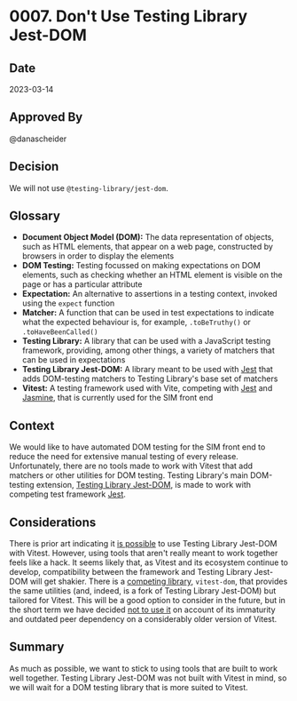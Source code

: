 # 0007. Don't Use Testing Library Jest-DOM

## Date

2023-03-14

## Approved By

@danascheider

## Decision

We will not use `@testing-library/jest-dom`.

## Glossary

- **Document Object Model (DOM):** The data representation of objects, such as HTML elements, that appear on a web page, constructed by browsers in order to display the elements
- **DOM Testing:** Testing focussed on making expectations on DOM elements, such as checking whether an HTML element is visible on the page or has a particular attribute
- **Expectation:** An alternative to assertions in a testing context, invoked using the `expect` function
- **Matcher:** A function that can be used in test expectations to indicate what the expected behaviour is, for example, `.toBeTruthy()` or `.toHaveBeenCalled()`
- **Testing Library:** A library that can be used with a JavaScript testing framework, providing, among other things, a variety of matchers that can be used in expectations
- **Testing Library Jest-DOM:** A library meant to be used with [Jest](https://jestjs.io) that adds DOM-testing matchers to Testing Library's base set of matchers
- **Vitest:** A testing framework used with Vite, competing with [Jest](https://jestjs.io) and [Jasmine](https://jasmine.github.io), that is currently used for the SIM front end

## Context

We would like to have automated DOM testing for the SIM front end to reduce the need for extensive manual testing of every release. Unfortunately, there are no tools made to work with Vitest that add matchers or other utilities for DOM testing. Testing Library's main DOM-testing extension, [Testing Library Jest-DOM](https://testing-library.com/docs/ecosystem-jest-dom/), is made to work with competing test framework [Jest](https://jestjs.io).

## Considerations

There is prior art indicating it [is possible](https://markus.oberlehner.net/blog/using-testing-library-jest-dom-with-vitest/) to use Testing Library Jest-DOM with Vitest. However, using tools that aren't really meant to work together feels like a hack. It seems likely that, as Vitest and its ecosystem continue to develop, compatibility between the framework and Testing Library Jest-DOM will get shakier. There is a [competing library](https://github.com/chaance/vitest-dom), `vitest-dom`, that provides the same utilities (and, indeed, is a fork of Testing Library Jest-DOM) but tailored for Vitest. This will be a good option to consider in the future, but in the short term we have decided [not to use it](/docs/adrs/0005-wait-to-use-vitest-dom.md) on account of its immaturity and outdated peer dependency on a considerably older version of Vitest.

## Summary

As much as possible, we want to stick to using tools that are built to work well together. Testing Library Jest-DOM was not built with Vitest in mind, so we will wait for a DOM testing library that is more suited to Vitest.
